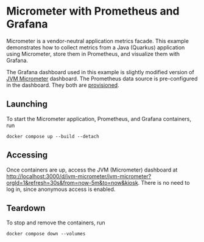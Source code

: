 # Micrometer with Prometheus and Grafana

Micrometer is a vendor-neutral application metrics facade. This example demonstrates how to collect metrics from a Java (Quarkus) application using Micrometer, store them in Prometheus, and visualize them with Grafana.

The Grafana dashboard used in this example is slightly modified version of [JVM Micrometer](https://grafana.com/grafana/dashboards/4701) dashboard. The Prometheus data source is pre-configured in the dashboard. They both are [provisioned](https://grafana.com/tutorials/provision-dashboards-and-data-sources/).

## Launching

To start the Micrometer application, Prometheus, and Grafana containers, run

```shell
docker compose up --build --detach
```

## Accessing

Once containers are up, access the JVM (Micrometer) dashboard at [http://localhost:3000/d/jvm-micrometer/jvm-micrometer?orgId=1&refresh=30s&from=now-5m&to=now&kiosk](http://localhost:3000/d/jvm-micrometer/jvm-micrometer?orgId=1&refresh=30s&from=now-5m&to=now&kiosk). There is no need to log in, since anonymous access is enabled.

## Teardown

To stop and remove the containers, run

```shell
docker compose down --volumes
```
